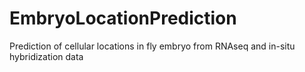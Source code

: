 # EmbryoLocationPrediction
Prediction of cellular locations in fly embryo from RNAseq and in-situ hybridization data
